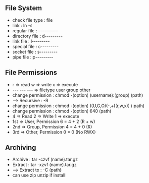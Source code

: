 ## File System
- check file type         : file
- link                    : ln -s
- regular file            : ----------
- directory file          : d---------
- link file               : l---------
- special file            : c---------
- socket file             : s---------
- pipe file               : p---------

## File Permissions
- r => read w => write x => execute
- --- --- --- => filetype user group other
- change permission       : chmod -(option) (username):(group) (path)
- --> Recursive           : -R       
- change permission       : chmod -(option) ((U,G,O)(-,+)(r,w,x)) ( path)
- change permission       : chmod -(option) 640 (path)
- 4 => Read 2 => Write 1 => execute
- 1st => User, Permission 6 = 4 + 2 (R + w)
- 2nd => Group, Permission 4 = 4 + 0 (R)
- 3rd => Other, Permission 0 = 0 (No RWX)

## Archiving
- Archive                 : tar -czvf (name).tar.gz
- Extract                 : tar -xzvf (name).tar.gz
- --> Extract to          : -C (path)     
- can use zip unzip if install
